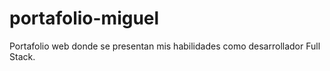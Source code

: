 # portafolio-miguel
Portafolio web donde se presentan mis habilidades como desarrollador Full Stack.
